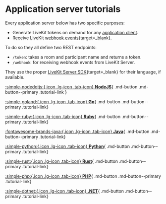 # Application server tutorials

Every application server below has two specific purposes: 

- Generate LiveKit tokens on demand for any [application client](../application-client/index.md).
- Receive LiveKit [webhook events](https://docs.livekit.io/home/server/webhooks/){target=\_blank}.

To do so they all define two REST endpoints:

- `/token`: takes a room and participant name and returns a token.
- `/webhook`: for receiving webhook events from LiveKit Server.

They use the proper [LiveKit Server SDK](https://docs.livekit.io/reference/){target=\_blank} for their language, if available.

<div class="tutorials-container" markdown>

[:simple-nodedotjs:{.icon .lg-icon .tab-icon} **NodeJS**](./node.md){ .md-button .md-button--primary .tutorial-link }

[:simple-goland:{.icon .lg-icon .tab-icon} **Go**](./go.md){ .md-button .md-button--primary .tutorial-link}

[:simple-ruby:{.icon .lg-icon .tab-icon} **Ruby**](./ruby.md){ .md-button .md-button--primary .tutorial-link}

[:fontawesome-brands-java:{.icon .lg-icon .tab-icon} **Java**](./java.md){ .md-button .md-button--primary .tutorial-link}

[:simple-python:{.icon .lg-icon .tab-icon} **Python**](./python.md){ .md-button .md-button--primary .tutorial-link}

[:simple-rust:{.icon .lg-icon .tab-icon} **Rust**](./rust.md){ .md-button .md-button--primary .tutorial-link}

[:simple-php:{.icon .lg-icon .tab-icon} **PHP**](./php.md){ .md-button .md-button--primary .tutorial-link}

[:simple-dotnet:{.icon .lg-icon .tab-icon} **.NET**](./dotnet.md){ .md-button .md-button--primary .tutorial-link}

</div>
